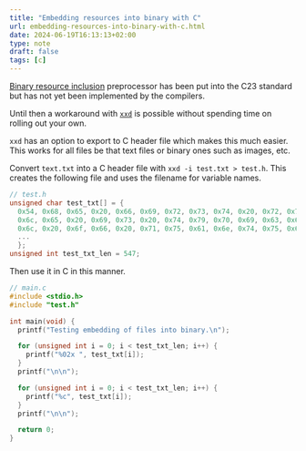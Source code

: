 ```yaml
---
title: "Embedding resources into binary with C"
url: embedding-resources-into-binary-with-c.html
date: 2024-06-19T16:13:13+02:00
type: note
draft: false
tags: [c]
---
```


[Binary resource inclusion](https://en.cppreference.com/w/c/preprocessor/embed)
preprocessor has been put into the C23 standard but has not yet been
implemented by the compilers. 

Until then a workaround with
[`xxd`](https://en.cppreference.com/w/c/preprocessor/embed) is possible without
spending time on rolling out your own.

`xxd` has an option to export to C header file which makes this much easier.
This works for all files be that text files or binary ones such as images, etc.

Convert `text.txt` into a C header file with `xxd -i test.txt > test.h`. This
creates the following file and uses the filename for variable names.

```c
// test.h
unsigned char test_txt[] = {
  0x54, 0x68, 0x65, 0x20, 0x66, 0x69, 0x72, 0x73, 0x74, 0x20, 0x72, 0x75,
  0x6c, 0x65, 0x20, 0x69, 0x73, 0x20, 0x74, 0x79, 0x70, 0x69, 0x63, 0x61,
  0x6c, 0x20, 0x6f, 0x66, 0x20, 0x71, 0x75, 0x61, 0x6e, 0x74, 0x75, 0x6d,
  ...
  };
unsigned int test_txt_len = 547;
```

Then use it in C in this manner.

```c
// main.c
#include <stdio.h>
#include "test.h"

int main(void) {
  printf("Testing embedding of files into binary.\n");

  for (unsigned int i = 0; i < test_txt_len; i++) {
    printf("%02x ", test_txt[i]);
  }
  printf("\n\n");

  for (unsigned int i = 0; i < test_txt_len; i++) {
    printf("%c", test_txt[i]);
  }
  printf("\n\n");

  return 0;
}
```
